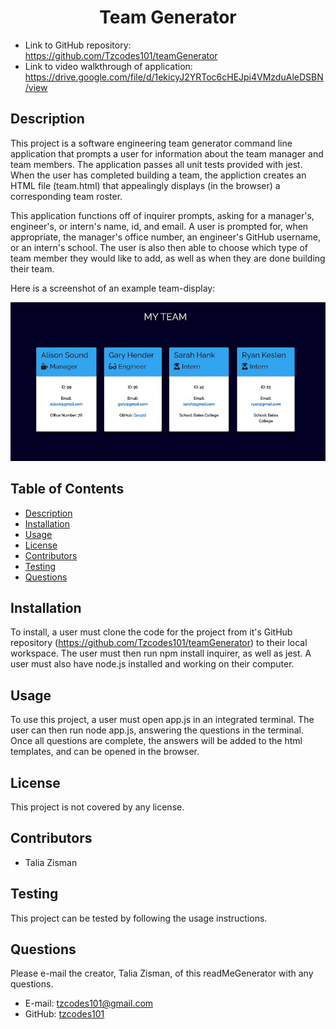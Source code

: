 <h1 align=center>Team Generator</h1>

- Link to GitHub repository: https://github.com/Tzcodes101/teamGenerator
- Link to video walkthrough of application: https://drive.google.com/file/d/1ekicyJ2YRToc6cHEJpi4VMzduAleDSBN/view


## Description
This project is a software engineering team generator command line application that prompts a user for information about the team manager and team members. The application passes all unit tests provided with jest. When the user has completed building a team, the appliction creates an HTML file (team.html) that appealingly displays (in the browser) a corresponding team roster. 

This application functions off of inquirer prompts, asking for a manager's, engineer's, or intern's name, id, and email. A user is prompted for, when appropriate, the manager's office number, an engineer's GitHub username, or an intern's school. The user is also then able to choose which type of team member they would like to add, as well as when they are done building their team. 

Here is a screenshot of an example team-display:


![Image of generated team](Develop/assets/teamGenerator2.jpg)


## Table of Contents
- [Description](#Description)
- [Installation](#Installation)
- [Usage](#Usage)
- [License](#License)
- [Contributors](#Contributors)
- [Testing](#Testing)
- [Questions](#Questions)

## Installation
To install, a user must clone the code for the project from it's GitHub repository (https://github.com/Tzcodes101/teamGenerator) to their local workspace. The user must then run npm install inquirer, as well as jest. A user must also have node.js installed and working on their computer.

## Usage
To use this project, a user must open app.js in an integrated terminal. The user can then run node app.js, answering the questions in the terminal. Once all questions are complete, the answers will be added to the html templates, and can be opened in the browser.

## License
This project is not covered by any license.

## Contributors
- Talia Zisman

## Testing
This project can be tested by following the usage instructions.

## Questions
Please e-mail the creator, Talia Zisman, of this readMeGenerator with any questions.
- E-mail: tzcodes101@gmail.com
- GitHub: [tzcodes101](http://github.com/tzcodes101)